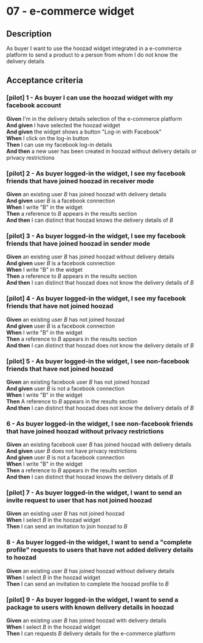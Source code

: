# 07 - e-commerce widget

## Description
As buyer I want to use the hoozad widget integrated in a e-commerce platform to send a product to a person from whom I do not know the delivery details

## Acceptance criteria

### [pilot] 1 - As buyer I can use the hoozad widget with my facebook account

**Given** I'm in the delivery details selection of the e-commerce platform  
**And given** I have selected the hoozad widget  
**And given** the widget shows a button "Log-in with Facebook"  
**When** I click on the log-in button  
**Then** I can use my facebook log-in details  
**And then** a new user has been created in hoozad without delivery details or privacy restrictions  

### [pilot] 2 - As buyer logged-in the widget, I see my facebook friends that have joined hoozad in receiver mode

**Given** an existing user *B* has joined hoozad with delivery details  
**And given** user *B* is a facebook connection  
**When** I write "B" in the widget  
**Then** a reference to *B* appears in the results section  
**And then** I can distinct that hoozad knows the delivery details of *B*  

### [pilot] 3 - As buyer logged-in the widget, I see my facebook friends that have joined hoozad in sender mode

**Given** an existing user *B* has joined hoozad without delivery details  
**And given** user *B* is a facebook connection  
**When** I write "B" in the widget  
**Then** a reference to *B* appears in the results section  
**And then** I can distinct that hoozad does not know the delivery details of *B*  

### [pilot] 4 - As buyer logged-in the widget, I see my facebook friends that have not joined hoozad

**Given** an existing user *B* has not joined hoozad  
**And given** user *B* is a facebook connection  
**When** I write "B" in the widget  
**Then** a reference to *B* appears in the results section  
**And then** I can distinct that hoozad does not know the delivery details of *B*  

### [pilot] 5 - As buyer logged-in the widget, I see non-facebook friends that have not joined hoozad 

**Given** an existing facebook user *B* has not joined hoozad  
**And given** user *B* is not a facebook connection  
**When** I write "B" in the widget  
**Then** A reference to *B* appears in the results section  
**And then** I can distinct that hoozad does not know the delivery details of *B*  

### 6 - As buyer logged-in the widget, I see non-facebook friends that have joined hoozad without privacy restrictions

**Given** an existing facebook user *B* has joined hoozad with delivery details  
**And given** user *B* does not have privacy restrictions  
**And given** user *B* is not a facebook connection  
**When** I write "B" in the widget  
**Then** a reference to *B* appears in the results section  
**And then** I can distinct that hoozad knows the delivery details of *B*  

### [pilot] 7 - As buyer logged-in the widget, I want to send an invite request to user that has not joined hoozad

**Given** an existing user *B* has not joined hoozad  
**When** I select *B* in the hoozad widget  
**Then** I can send an invitation to join hoozad to *B*  

### 8 - As buyer logged-in the widget, I want to send a "complete profile" requests to users that have not added delivery details to hoozad

**Given** an existing user *B* has joined hoozad without delivery details  
**When** I select *B* in the hoozad widget  
**Then** I can send an invitation to complete the hoozad profile to *B*  

### [pilot] 9 - As buyer logged-in the widget, I want to send a package to users with known delivery details in hoozad

**Given** an existing user *B* has joined hoozad with delivery details  
**When** I select *B* in the hoozad widget  
**Then** I can requests *B* delivery details for the e-commerce platform  
